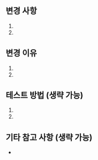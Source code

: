 ## 변경 사항
<!-- 주요 변경 사항과 수정된 내용을 요약해 주세요 -->
1. 
2. 

## 변경 이유
<!-- 해당 변경이 필요한 이유를 간단히 설명해 주세요 -->
1. 
2. 

## 테스트 방법 (생략 가능)
<!-- 변경 사항이 정상적으로 작동하는지 확인하기 위한 테스트 방법을 설명해 주세요 -->
1. 
2. 

## 기타 참고 사항 (생략 가능)
<!-- 추가적으로 리뷰어가 참고해야 할 사항이나 관련 정보가 있으면 작성해 주세요 -->
- 
